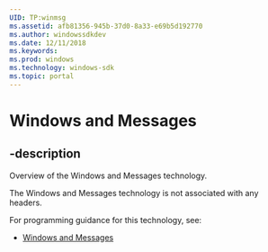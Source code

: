 ```yaml
---
UID: TP:winmsg
ms.assetid: afb81356-945b-37d0-8a33-e69b5d192770
ms.author: windowssdkdev
ms.date: 12/11/2018
ms.keywords: 
ms.prod: windows
ms.technology: windows-sdk
ms.topic: portal
---
```


# Windows and Messages

## -description

Overview of the Windows and Messages technology.

The Windows and Messages technology is not associated with any headers.

For programming guidance for this technology, see:
* [Windows and Messages](/windows/desktop/winmsg)

